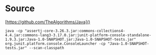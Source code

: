 
# Source
[https://github.com/TheAlgorithms/Java]()

```
java -cp "assertj-core-3.26.3.jar:commons-collections4-4.4.jar:commons-lang3-3.17.0.jar:junit-platform-console-standalone-1.9.3.jar:Java-1.0-SNAPSHOT.jar:Java-1.0-SNAPSHOT-tests.jar" org.junit.platform.console.ConsoleLauncher -cp "Java-1.0-SNAPSHOT-tests.jar" --scan-classpath
```
